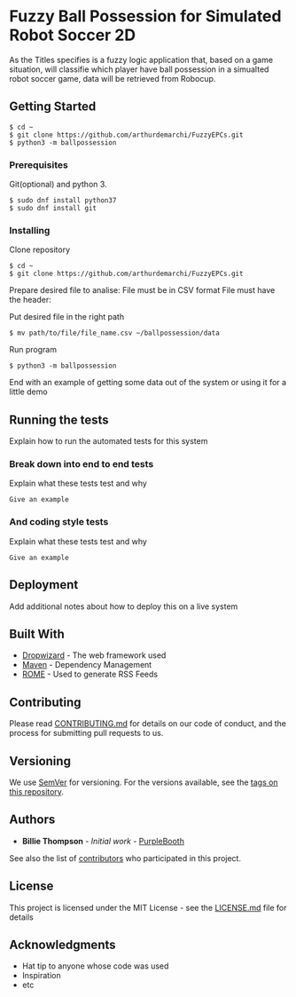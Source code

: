 # Fuzzy Ball Possession for Simulated Robot Soccer 2D

As the Titles specifies is a fuzzy logic application that, based on a game situation, will classifie which player have ball possession in a simualted
robot soccer game, data will be retrieved from Robocup.

## Getting Started

```
$ cd ~
$ git clone https://github.com/arthurdemarchi/FuzzyEPCs.git
$ python3 -m ballpossession
```

### Prerequisites


Git(optional) and python 3.

```
$ sudo dnf install python37
$ sudo dnf install git
```



### Installing

Clone repository

```
$ cd ~
$ git clone https://github.com/arthurdemarchi/FuzzyEPCs.git
```

Prepare desired file to analise:
    File must be in CSV format
    File must have the header:
           

Put desired file in the right path
```
$ mv path/to/file/file_name.csv ~/ballpossession/data
```

Run program
```
$ python3 -m ballpossession
```

End with an example of getting some data out of the system or using it for a little demo

## Running the tests

Explain how to run the automated tests for this system

### Break down into end to end tests

Explain what these tests test and why

```
Give an example
```

### And coding style tests

Explain what these tests test and why

```
Give an example
```

## Deployment

Add additional notes about how to deploy this on a live system

## Built With

* [Dropwizard](http://www.dropwizard.io/1.0.2/docs/) - The web framework used
* [Maven](https://maven.apache.org/) - Dependency Management
* [ROME](https://rometools.github.io/rome/) - Used to generate RSS Feeds

## Contributing

Please read [CONTRIBUTING.md](https://gist.github.com/PurpleBooth/b24679402957c63ec426) for details on our code of conduct, and the process for submitting pull requests to us.

## Versioning

We use [SemVer](http://semver.org/) for versioning. For the versions available, see the [tags on this repository](https://github.com/your/project/tags). 

## Authors

* **Billie Thompson** - *Initial work* - [PurpleBooth](https://github.com/PurpleBooth)

See also the list of [contributors](https://github.com/your/project/contributors) who participated in this project.

## License

This project is licensed under the MIT License - see the [LICENSE.md](LICENSE.md) file for details

## Acknowledgments

* Hat tip to anyone whose code was used
* Inspiration
* etc
